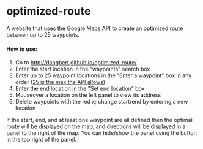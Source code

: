 # optimized-route
A website that uses the Google Maps API to create an optimized route between up to 25 waypoints.

#### How to use: ####
1.  Go to http://dangbert.github.io/optimized-route/
2.  Enter the start location in the "waypoints" search box
3.  Enter up to 25 waypoint locations in the "Enter a waypoint" box in any order ([25 is the max the API allows](https://developers.google.com/maps/documentation/javascript/directions#waypoint-limits))
4.  Enter the end location in the "Set end location" box
5.  Mouseover a location on the left panel to view its address
6.  Delete waypoints with the red x; change start/end by entering a new location 

If the start, end, and at least one waypoint are all defined then the optimal route will be displayed on the map, and directions will be displayed in a panel to the right of the map.  You can hide/show the panel using the button in the top right of the panel.
